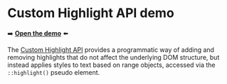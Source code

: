 # Custom Highlight API demo

➡️ **[Open the demo](https://microsoftedge.github.io/Demos/custom-highlight-api/)** ⬅️

The [Custom Highlight API](https://www.w3.org/TR/css-highlight-api-1/) provides a programmatic way of adding and removing highlights that do not affect the underlying DOM structure, but instead applies styles to text based on range objects, accessed via the `::highlight()` pseudo element.
